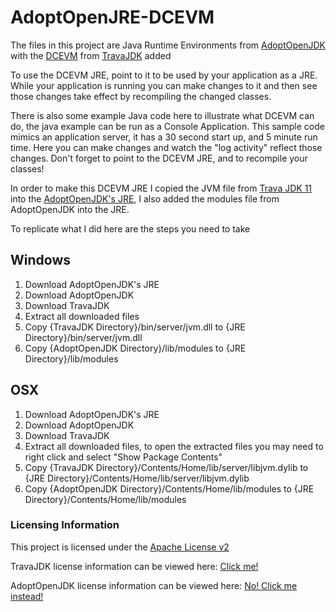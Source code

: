 # AdoptOpenJRE-DCEVM

The files in this project are Java Runtime Environments from [AdoptOpenJDK](https://adoptopenjdk.net/index.html?variant=openjdk11&jvmVariant=hotspot) with the [DCEVM](http://dcevm.github.io/) from [TravaJDK](https://github.com/TravaOpenJDK) added

To use the DCEVM JRE, point to it to be used by your application as a JRE. While your application is running you can make changes to it and then see those changes take effect by recompiling the changed classes.

There is also some example Java code here to illustrate what DCEVM can do, the java example can be run as a Console Application. This sample code mimics an application server, it has a 30 second start up, and 5 minute run time. Here you can make changes and watch the "log activity" reflect those changes. Don't forget to point to the DCEVM JRE, and to recompile your classes!

In order to make this DCEVM JRE I copied the JVM file from [Trava JDK 11 ](https://github.com/TravaOpenJDK/trava-jdk-11-dcevm) into the [AdoptOpenJDK's JRE](https://adoptopenjdk.net/archive.html?variant=openjdk11&jvmVariant=hotspot), I also added the modules file from AdoptOpenJDK into the JRE.

To replicate what I did here are the steps you need to take

## Windows
  1. Download AdoptOpenJDK's JRE
  2. Download AdoptOpenJDK 
  3. Download TravaJDK
  4. Extract all downloaded files
  5. Copy {TravaJDK Directory}/bin/server/jvm.dll to {JRE Directory}/bin/server/jvm.dll
  6. Copy {AdoptOpenJDK Directory}/lib/modules to {JRE Directory}/lib/modules
  
## OSX
  1. Download AdoptOpenJDK's JRE
  2. Download AdoptOpenJDK 
  3. Download TravaJDK
  4. Extract all downloaded files, to open the extracted files you may need to right click and select "Show Package Contents"
  5. Copy {TravaJDK Directory}/Contents/Home/lib/server/libjvm.dylib to {JRE Directory}/Contents/Home/lib/server/libjvm.dylib 
  6. Copy {AdoptOpenJDK Directory}/Contents/Home/lib/modules to {JRE Directory}/Contents/Home/lib/modules

### Licensing Information
This project is licensed under the [Apache License v2](https://www.apache.org/licenses/LICENSE-2.0)

TravaJDK license information can be viewed here: [Click me!](https://github.com/TravaOpenJDK/trava-jdk-11-dcevm/blob/master/LICENSE)

AdoptOpenJDK license information can be viewed here: [No! Click me instead!](https://adoptopenjdk.net/about.html?variant=openjdk11&jvmVariant=hotspot)

